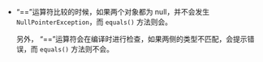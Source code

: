 - “==”运算符比较的时候，如果两个对象都为 null，并不会发生 `NullPointerException`，而 `equals()` 方法则会。

  另外， “==”运算符会在编译时进行检查，如果两侧的类型不匹配，会提示错误，而 `equals()` 方法则不会。